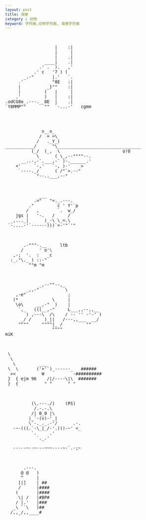 ```yaml
---
layout: post
title: 海狸
category : 动物
keyword: 字符画,动物字符画, 海狸字符画
---
```


<pre>


                   |    :|
                   |     |
                   |    .|
               ____|    .|
             .' .  ).   ,'
           .' c   '7 ) (
       _.-"       |.'   `.
     .'           "8E   :|
     |          _}""    :|
     |         (   |     |
    .'         )   |    :|
.odCG8o_.---.__8E  |    .|    
`Y8MMP""       ""  `-...-'   cgmm



 
              n__n_
             /  = =\
            /   ._Y_)
___________/      "\________________________________
          (_/  (_,  \                        o!O   
            \      ( \_,--""""--.
      __..-,-`.___,-` )-.______.' 
    <'     `-,'   `-, )-'    >
     `----._/      ( /"`>.--"
            "--..___,--"



             ___
           .="   "=._.---.
         ."         c ' Y'`p
        /   ,       `.  w_/
    jgs |   '-.   /     /
  _,..._|      )_-\ \_=.\
 `-....-'`------)))`=-'"`'"



       .-"""-.__     ltb
      /      ' o'\
   ,-;  '.  :   _c
  :_."\._ ) ::-"
         ""m "m



             _,--""--,_
        _,,-"          \
    ,-e"                ;
   (*             \     |
    \o\     __,-"  )    |
     `,_   (((__,-"     L___,,--,,__
        ) ,---\  /\    / -- '' -'-' )
      _/ /     )_||   /---,,___  __/
     """"     """"|_ /         ""
                  """"
miK



 \
  \
   \         ___
 \  \       ('+'`)_------_   ######
  ><          W           -##########
 }  { ejm 96    /|/----\|\  #######
 }  {          " "      " "



          (\.---./)    (PS)
           /.-.-.\
          /| 0_0 |\
         |_`-(v)-'_|
         \`-._._.-'/      .-.
   -~-(((.`-\_|_/-'.)))-~' <_
          `.     .'
            `._.'

   -----~--~---~~~----~-`.-;~



       .---.
      @ @   )
      ^     |
     [|]    | ##
     /      |####
    (       |####
     \| /   |#BP#
    / |.'   |###
   _\ ``\   )##
  /,,_/,,____#     
 </pre>

